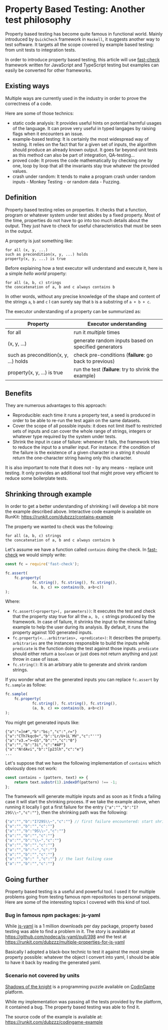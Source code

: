 # Property Based Testing: Another test philosophy

Property based testing has become quite famous in functional world. Mainly introduced by `QuickCheck` framework in `Haskell`, it suggests another way to test software. It targets all the scope covered by example based testing: from unit tests to integration tests.

In order to introduce property based testing, this article will use [fast-check](https://github.com/dubzzz/fast-check) framework written for JavaScript and TypeScript testing but examples can easily be converted for other frameworks.

## Existing ways

Multiple ways are currently used in the industry in order to prove the correctness of a code.

Here are some of those technics:
- static code analysis: It provides useful hints on potential harmful usages of the language. It can prove very useful in typed langages by raising flags when it encounters an issue.
- example-based testing: It is certainly the most widespread way of testing. It relies on the fact that for a given set of inputs, the algorithm should produce an already known output. It goes far beyond unit tests as this method can also be part of integration, QA-testing...
- proved code: It proves the code mathematically by checking one by one, loop by loop that all the invariants stay true whatever the provided values.
- crash under random: It tends to make a program crash under random inputs - Monkey Testing - or random data - Fuzzing.

## Definition

Property based testing relies on properties. It checks that a function, program or whatever system under test abides by a fixed property. Most of the time, properties do not have to go into too much details about the output. They just have to check for useful characteristics that must be seen in the output.

A property is just something like:

    for all (x, y, ...)
    such as precondition(x, y, ...) holds
    property(x, y, ...) is true

Before explaining how a test executor will understand and execute it, here is a simple _hello world_ property:

    for all (a, b, c) strings
    the concatenation of a, b and c always contains b

In other words, without any precise knowledge of the shape and content of the strings `a`, `b` and `c` I can surely say that `b` is a substring of `a + b + c`.

The executor understanding of a property can be summurized as:

|Property   |Executor understanding |
|-----------|-----------------------|
|for all    |run it _multiple_ times|
|(x, y, ...)|generate random inputs based on specified generators|
|such as precondition(x, y, ...) holds|check pre-conditions (**failure**: go back to previous)|
|property(x, y, ...) is true|run the test (**failure**: try to shrink the example)|

## Benefits

They are numerous advantages to this approach:

- Reproducible: each time it runs a property test, a seed is produced in order to be able to re-run the test again on the same datasets.
- Cover the scope of all possible inputs: it does not limit itself to restricted sets of inputs and can cover the whole range of strings, integers or whatever type required by the system under tests.
- Shrink the input in case of failure: whenever it fails, the framework tries to reduce the input to a smaller input. For instance: if the condition of the failure is the existence of a given character in a string it should return the one-character string having only this character.

It is also important to note that it does not - by any means - replace unit testing. It only provides an additional tool that might prove very efficient to reduce some boilerplate tests. 

## Shrinking through example

In order to get a better understanding of shrinking I will develop a bit more the example described above. Interactive code example is available on RunKit: https://runkit.com/dubzzz/contains-example

The property we wanted to check was the following:

    for all (a, b, c) strings
    the concatenation of a, b and c always contains b

Let's assume we have a function called `contains` doing the check. In [fast-check](https://github.com/dubzzz/fast-check) we would simply write:

```js
const fc = require('fast-check');

fc.assert(
    fc.property(
            fc.string(), fc.string(), fc.string(),
            (a, b, c) => contains(b, a+b+c))
);
```

Where:
- `fc.assert(<property>(, parameters))`: It executes the test and check that the property stay true for all the `a, b, c` strings produced by the framework. In case of failure, it shrinks the input to the minimal failing example to help the user during its analysis. By default, it runs the property against 100 generated inputs.
- `fc.property(<...arbitraries>, <predicate>)`: It describes the property. `arbitraries` are the instances responsible to build the inputs while `predicate` is the function doing the test against those inputs. `predicate` should either return a `boolean` or just does not return anything and just throw in case of issue.
- `fc.string()`: It is an arbitrary able to generate and shrink random strings.

If you wonder what are the generated inputs you can replace `fc.assert` by `fc.sample` as follow:

```js
fc.sample(
    fc.property(
            fc.string(), fc.string(), fc.string(),
            (a, b, c) => contains(b, a+b+c))
);
```

You might get generated inputs like:

```
{"a":"=]n#","b":"bs;","c":",r="}
{"a":"CTh7kqc0<","b":"Lr/U+1L`MV","c":"''"}
{"a":"v3.=^>~GS","b":"","c":"0"}
{"a":"","b":"3i","c":"#AP"}
{"a":"N!dAvi","b":"[p23lh","c":"e"}
...
```

Let's suppose that we have the following implementation of `contains` which obviously does not work:

```javascript
const contains = (pattern, text) => {
    return text.substr(1).indexOf(pattern) !== -1;
};
```

The framework will generate multiple inputs and as soon as it finds a failing case it will start the shrinking process. If we take the example above, when running it locally I got a first failure for the entry `{"a":"","b":"I?29S\\~","c":""}`, then the shrinking path was the following:

```javascript
{"a":"","b":"I?29S\\~","c":""} // first failure encountered: start shrinking process
{"a":"","b":"","c":""}
{"a":"","b":"9S\\~","c":""}
{"a":"","b":"","c":""}
{"a":"","b":"\\~","c":""}
{"a":"","b":"","c":""}
{"a":"","b":"~","c":""}
{"a":"","b":"","c":""}
{"a":"","b":" ","c":""} // the last failing case
{"a":"","b":"","c":""}
```

## Going further

Property based testing is a useful and powerful tool. I used it for multiple problems going from testing famous npm repositories to personal snippets. Here are some of the interesting topics I covered with this kind of tool.

### Bug in famous npm packages: js-yaml

While [js-yaml](https://www.npmjs.com/package/js-yaml) is a 1 million downloads per day package, property based testing was able to find a problem in it. The story is available at https://github.com/nodeca/js-yaml/pull/398 and the test at https://runkit.com/dubzzz/multiple-properties-for-js-yaml

Basically I adopted a black-box technic to test it against the most simple property possible: whatever the object I convert into yaml, I should be able to have it back by reading the generated yaml.

### Scenario not covered by units

[Shadows of the knight](https://www.codingame.com/training/medium/shadows-of-the-knight-episode-1) is a programming puzzle available on [CodinGame](https://www.codingame.com/) platform.

While my implementation was passing all the tests provided by the platform, it contained a bug. The property based testing was able to find it.

The source code of the example is available at: https://runkit.com/dubzzz/codingame-example

